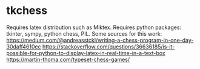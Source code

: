 # tkchess
Requires latex distribution such as Miktex.
Requires python packages: tkinter, sympy, python chess, PIL.
Some sources for this work:
https://medium.com/@andreasstckl/writing-a-chess-program-in-one-day-30daff4610ec
https://stackoverflow.com/questions/36636185/is-it-possible-for-python-to-display-latex-in-real-time-in-a-text-box
https://martin-thoma.com/typeset-chess-games/

